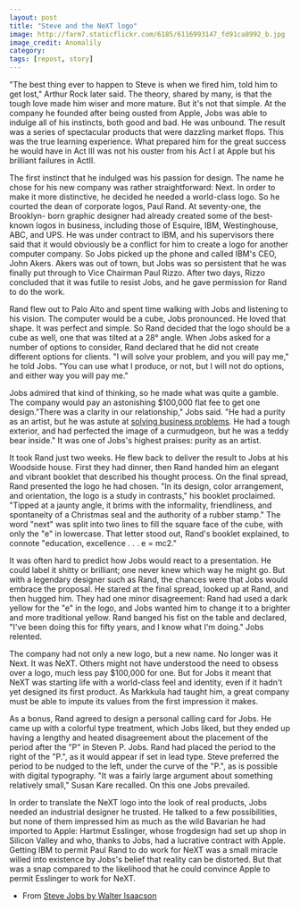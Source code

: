 ```yaml
---
layout: post
title: "Steve and the NeXT logo"
image: http://farm7.staticflickr.com/6185/6116993147_fd91ca8992_b.jpg
image_credit: Anomalily
category: 
tags: [repost, story]
---
```


"The best thing ever to happen to Steve is when we fired him, told him to get lost," Arthur Rock later said. The theory, shared by many, is that the tough love made him wiser and more mature. But it's not that simple. At the company he founded after being ousted from Apple, Jobs was able to indulge all of his instincts, both good and bad. He was unbound. The result was a series of spectacular products that were dazzling market flops. This was the true learning experience. What prepared him for the great success he would have in Act III was not his ouster from his Act I at Apple but his brilliant failures in ActII.

The first instinct that he indulged was his passion for design. The name he chose for his new company was rather straightforward: Next. In order to make it more distinctive, he decided he needed a world-class logo. So he courted the dean of corporate logos, Paul Rand. At seventy-one, the Brooklyn- born graphic designer had already created some of the best-known logos in business, including those of Esquire, IBM, Westinghouse, ABC, and UPS. He was under contract to IBM, and his supervisors there said that it would obviously be a conflict for him to create a logo for another computer company. So Jobs picked up the phone and called IBM's CEO, John Akers. Akers was out of town, but Jobs was so persistent that he was finally put through to Vice Chairman Paul Rizzo. After two days, Rizzo concluded that it was futile to resist Jobs, and he gave permission for Rand to do the work.

Rand flew out to Palo Alto and spent time walking with Jobs and listening to his vision. The computer would be a cube, Jobs pronounced. He loved that shape. It was perfect and simple. So Rand decided that the logo should be a cube as well, one that was tilted at a 28° angle. When Jobs asked for a number of options to consider, Rand declared that he did not create different options for clients. "I will solve your problem, and you will pay me," he told Jobs. "You can use what I produce, or not, but I will not do options, and either way you will pay me."

Jobs admired that kind of thinking, so he made what was quite a gamble. The company would pay an astonishing $100,000 flat fee to get one design."There was a clarity in our relationship," Jobs said. "He had a purity as an artist, but he was astute at [solving business problems][1]. He had a tough exterior, and had perfected the image of a curmudgeon, but he was a teddy bear inside." It was one of Jobs's highest praises: purity as an artist.

It took Rand just two weeks. He flew back to deliver the result to Jobs at his Woodside house. First they had dinner, then Rand handed him an elegant and vibrant booklet that described his thought process. On the final spread, Rand presented the logo he had chosen. "In its design, color arrangement, and orientation, the logo is a study in contrasts," his booklet proclaimed. "Tipped at a jaunty angle, it brims with the informality, friendliness, and spontaneity of a Christmas seal and the authority of a rubber stamp." The word "next" was split into two lines to fill the square face of the cube, with only the "e" in lowercase. That letter stood out, Rand's booklet explained, to connote "education, excellence . . . e = mc2."

It was often hard to predict how Jobs would react to a presentation. He could label it shitty or brilliant; one never knew which way he might go. But with a legendary designer such as Rand, the chances were that Jobs would embrace the proposal. He stared at the final spread, looked up at Rand, and then hugged him. They had one minor disagreement: Rand had used a dark yellow for the "e" in the logo, and Jobs wanted him to change it to a brighter and more traditional yellow. Rand banged his fist on the table and declared, "I've been doing this for fifty years, and I know what I'm doing." Jobs relented.

The company had not only a new logo, but a new name. No longer was it Next. It was NeXT. Others might not have understood the need to obsess over a logo, much less pay $100,000 for one. But for Jobs it meant that NeXT was starting life with a world-class feel and identity, even if it hadn't yet designed its first product. As Markkula had taught him, a great company must be able to impute its values from the first impression it makes.

As a bonus, Rand agreed to design a personal calling card for Jobs. He came up with a colorful type treatment, which Jobs liked, but they ended up having a lengthy and heated disagreement about the placement of the period after the "P" in Steven P. Jobs. Rand had placed the period to the right of the "P.", as it would appear if set in lead type. Steve preferred the period to be nudged to the left, under the curve of the "P.", as is possible with digital typography. "It was a fairly large argument about something relatively small," Susan Kare recalled. On this one Jobs prevailed.

In order to translate the NeXT logo into the look of real products, Jobs needed an industrial designer he trusted. He talked to a few possibilities, but none of them impressed him as much as the wild Bavarian he had imported to Apple: Hartmut Esslinger, whose frogdesign had set up shop in Silicon Valley and who, thanks to Jobs, had a lucrative contract with Apple. Getting IBM to permit Paul Rand to do work for NeXT was a small miracle willed into existence by Jobs's belief that reality can be distorted. But that was a snap compared to the likelihood that he could convince Apple to permit Esslinger to work for NeXT.

- From [Steve Jobs by Walter Isaacson](http://rcm.amazon.com/e/cm?lt1=_blank&bc1=000000&IS2=1&bg1=FFFFFF&fc1=000000&lc1=0000FF&t=breharsblo-20&o=1&p=8&l=as4&m=amazon&f=ifr&ref=ss_til&asins=1451648537)

[1]: /2012/02/solving-hard-problems/
